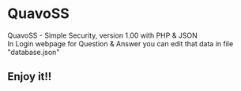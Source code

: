 # QuavoSS
QuavoSS - Simple Security, version 1.00 with PHP &amp; JSON
<br>
In Login webpage for Question & Answer you can edit that data in file "database.json"
<h2>Enjoy it!!</h2>

